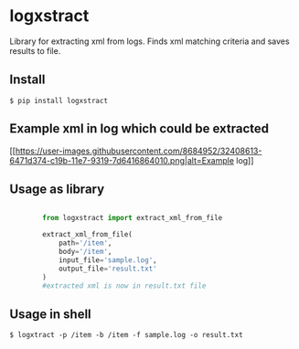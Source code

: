 logxstract
========================

Library for extracting xml from logs. Finds xml matching criteria and saves results to file.

## Install

```shell
$ pip install logxstract
```

## Example xml in log which could be extracted

[[https://user-images.githubusercontent.com/8684952/32408613-6471d374-c19b-11e7-9319-7d6416864010.png|alt=Example log]]


## Usage as library

```python

        from logxstract import extract_xml_from_file

        extract_xml_from_file(
            path='/item',
            body='/item',
            input_file='sample.log',
            output_file='result.txt'
        )
        #extracted xml is now in result.txt file
```

## Usage in shell

```shell
$ logxtract -p /item -b /item -f sample.log -o result.txt
```